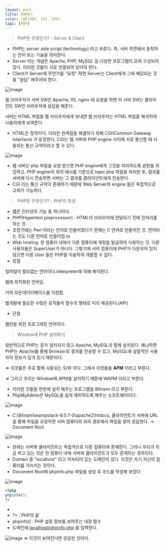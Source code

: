 ```yaml
---
layout: post
title: PHP란?
color: rgb(204, 153, 255)
tags: [PHP]
---
```


> PHP란 무엇인가? - Server & Client

- PHP는 server side script (technology) 라고 부른다. 즉, 서버 측면에서 동작하는 언어 또는 기술을 의미한다.
- Server 라는 개념은 Apache, PHP, MySQL 등 다양한 프로그램이 모여 구성되어 있다. 이러한 것들이 서로 연결되어 있어야 한다.
- Client가 Server에 무언가를 "요청" 하면 Server는 Client에게 그에 해당되는 것을 "응답" 해주어야 한다.

![image](https://user-images.githubusercontent.com/67581495/124240555-ce03f100-db55-11eb-8e21-67e20db7f49d.png)

웹 브라우저가 서버 SW인 Apache, IIS, nginx 에 요청을 하면 이 서버 SW는 클라이언트 SW인 브라우저에 응답을 해준다.

서버는 HTML 파일을 웹 브라우저에게 보내면 웹 브라우저는 HTML 파일을 해석하여 사용자에게 보여준다.

- HTML은 정적이다. 이러한 한계점을 해결하기 위해 CGI(Common Gateway Interface) 가 등장한다. CGI는 웹 서버와 PHP engine 사이에 서로 통신할 때 사용되는 통신 규약이라고 할 수 있다.

![image](https://user-images.githubusercontent.com/67581495/124240584-d65c2c00-db55-11eb-9edc-e4ce8dfe9dd4.png)

- 웹 서버는 php 파일을 요청 받으면 PHP engine에게 그것을 처리하도록 권한을 위임하고, PHP engine이 위의 예시를 기준으로 topic.php 파일을 처리한 후, 결과를 서버에 다시 전송하면 서버는 그 결과를 클라이언트에게 전송한다.
- CGI 라는 통신 규약이 존재하기 때문에 Web Server와 engine 들은 독립적으로 교체가 가능하다.

> PHP란 무엇인가? - PHP의 특성

- 웹은 인터넷의 기능 중 하나이다.
- PHP(Hypertext preprocessor) : HTML이 브라우저에 전달되기 전에 전처리를 하는 것.
- 초창기에는 Perl 이라는 언어로 만들어졌다가 현재는 C 언어로 만들어진 것.  언어라는 것도 다른 언어로 만들어짐.to
- Web hosting: 한 컴퓨터 내에서 다른 컴퓨터에 계정을 발급하여 사용하는 것. 다른 사용자들은 SuperUser가 아니다. 그렇기에 서버 컴퓨터에 PHP가 다운되어 있지 않으면 다른 User 들은 PHP를 이용하여 개발할 수 없다.
- 장점

컴파일이 필요없는 언어이다.Interpreter에 의해 해석된다. 

웹에 최적화된 언어임. 

거의 모든데이터베이스를 지원함. 

웹개발에 필요한 수많은 로직들이 함수의 형태로 미리 제공된다.(API)

- 단점

웹만을 위한 프로그래밍 언어이다. 

> Window에 PHP 설치하기

일반적으로 PHP는 혼자 설치되지 않고 Apache, MySQL과 함께 설치된다. 왜냐하면 PHP는 Apache를 통해 Browser로 결과를 전송할 수 있고, MySQL에 실질적인 사용자의 정보가 담겨 있기 때문이다.

⇒ 이것들은 주로 함께 사용되는 S/W 이다. 그래서 이것들을 **APM** 이라고 부른다.

⇒ 그리고 우리는 Window에 APM을 설치하기 때문에 WAPM 이라고 부른다. 

- 이러한 것들을 한번에 설치 해주는 프로그램을 Bitnami 라고 부른다.
- PhpMyAdmin은 MySQL을 쉽게 제어하도록 해주는 소프트웨어이다.

![image](https://user-images.githubusercontent.com/67581495/124240647-e6740b80-db55-11eb-92d9-25925cf0729a.png)

- C:\Bitnami\wampstack-8.0.7-0\apache2\htdocs, 클라이언트가 서버에 URL을 통해 파일을 요청하면 서버 컴퓨터의 위의 경로에서 파일을 찾아 응답한다. → Document Root

![image](https://user-images.githubusercontent.com/67581495/124240692-f25fcd80-db55-11eb-9eca-2fac34392e51.png)


- 원래는 서버와 클라이언트는 독립적으로 다른 컴퓨터에 존재한다. 그러나 우리가 지금 하고 있는 것은 한 컴퓨터 내에 서버와 클라이언트가 모두 존재하는 경우이다.
- Domain 중 "localhost" 라고 약속되어 있는 도메인이 있다. 이것은 자기 자신의 컴퓨터를 가리키는 것이다.
- Document Root에 phpinfo.php 파일을 생성 후 코드를 작성해 보았다.

![image](https://user-images.githubusercontent.com/67581495/124240955-423e9480-db56-11eb-989b-a44f74017e15.png)

```php
<?php
phpinfo();
?>
```

- <? : PHP의 시작
- ?> : PHP의 끝
- phpinfo() : PHP 설정 정보를 보여주는 내장 함수
- 도메인에 [localhost/phoinfo.php](http://localhost/phoinfo.php) 를 입력한다.

![image](https://user-images.githubusercontent.com/67581495/124240728-fe4b8f80-db55-11eb-9a45-27ae0fe0fee9.png)
⇒ 이것이 보여진다면 성공한 것이다.